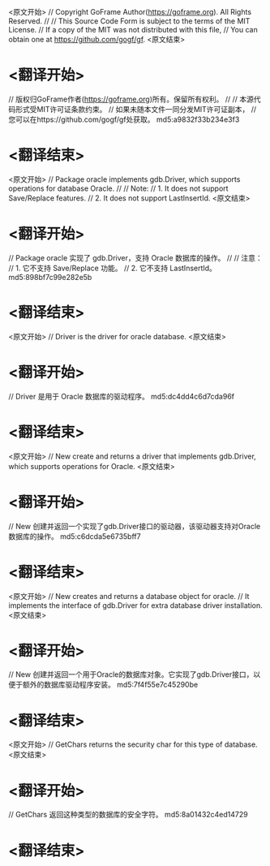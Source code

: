 
<原文开始>
// Copyright GoFrame Author(https://goframe.org). All Rights Reserved.
//
// This Source Code Form is subject to the terms of the MIT License.
// If a copy of the MIT was not distributed with this file,
// You can obtain one at https://github.com/gogf/gf.
<原文结束>

# <翻译开始>
// 版权归GoFrame作者(https://goframe.org)所有。保留所有权利。
//
// 本源代码形式受MIT许可证条款约束。
// 如果未随本文件一同分发MIT许可证副本，
// 您可以在https://github.com/gogf/gf处获取。 md5:a9832f33b234e3f3
# <翻译结束>


<原文开始>
// Package oracle implements gdb.Driver, which supports operations for database Oracle.
//
// Note:
// 1. It does not support Save/Replace features.
// 2. It does not support LastInsertId.
<原文结束>

# <翻译开始>
// Package oracle 实现了 gdb.Driver，支持 Oracle 数据库的操作。
//
// 注意：
// 1. 它不支持 Save/Replace 功能。
// 2. 它不支持 LastInsertId。 md5:898bf7c99e282e5b
# <翻译结束>


<原文开始>
// Driver is the driver for oracle database.
<原文结束>

# <翻译开始>
// Driver 是用于 Oracle 数据库的驱动程序。 md5:dc4dd4c6d7cda96f
# <翻译结束>


<原文开始>
// New create and returns a driver that implements gdb.Driver, which supports operations for Oracle.
<原文结束>

# <翻译开始>
// New 创建并返回一个实现了gdb.Driver接口的驱动器，该驱动器支持对Oracle数据库的操作。 md5:c6dcda5e6735bff7
# <翻译结束>


<原文开始>
// New creates and returns a database object for oracle.
// It implements the interface of gdb.Driver for extra database driver installation.
<原文结束>

# <翻译开始>
// New 创建并返回一个用于Oracle的数据库对象。它实现了gdb.Driver接口，以便于额外的数据库驱动程序安装。 md5:7f4f55e7c45290be
# <翻译结束>


<原文开始>
// GetChars returns the security char for this type of database.
<原文结束>

# <翻译开始>
// GetChars 返回这种类型的数据库的安全字符。 md5:8a01432c4ed14729
# <翻译结束>


